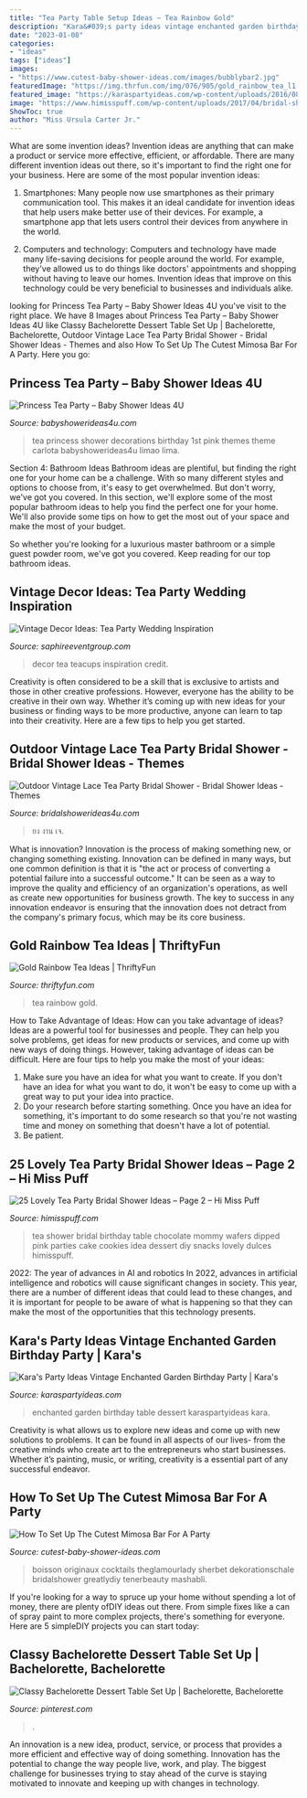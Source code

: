 ```yaml
---
title: "Tea Party Table Setup Ideas ~ Tea Rainbow Gold"
description: "Kara&#039;s party ideas vintage enchanted garden birthday party"
date: "2023-01-08"
categories:
- "ideas"
tags: ["ideas"]
images:
- "https://www.cutest-baby-shower-ideas.com/images/bubblybar2.jpg"
featuredImage: "https://img.thrfun.com/img/076/905/gold_rainbow_tea_l1.jpg"
featured_image: "https://karaspartyideas.com/wp-content/uploads/2016/08/Vintage-Enchanted-Garden-Birthday-Party-via-Karas-Party-Ideas-KarasPartyIdeas.com32.jpeg"
image: "https://www.himisspuff.com/wp-content/uploads/2017/04/bridal-shower-cookies.jpg"
ShowToc: true
author: "Miss Ursula Carter Jr."
---
```



What are some invention ideas?
Invention ideas are anything that can make a product or service more effective, efficient, or affordable. There are many different invention ideas out there, so it's important to find the right one for your business. Here are some of the most popular invention ideas:
1. Smartphones: Many people now use smartphones as their primary communication tool. This makes it an ideal candidate for invention ideas that help users make better use of their devices. For example, a smartphone app that lets users control their devices from anywhere in the world.

2. Computers and technology: Computers and technology have made many life-saving decisions for people around the world. For example, they've allowed us to do things like doctors' appointments and shopping without having to leave our homes. Invention ideas that improve on this technology could be very beneficial to businesses and individuals alike.


	

		
looking for Princess Tea Party – Baby Shower Ideas 4U you've visit to the right place. We have 8 Images about Princess Tea Party – Baby Shower Ideas 4U like Classy Bachelorette Dessert Table Set Up | Bachelorette, Bachelorette, Outdoor Vintage Lace Tea Party Bridal Shower - Bridal Shower Ideas - Themes and also How To Set Up The Cutest Mimosa Bar For A Party. Here you go:
		
    
## Princess Tea Party – Baby Shower Ideas 4U

<img loading=lazy src="https://babyshowerideas4u.com/wp-content/uploads/2014/01/CARLOTA5.jpg" onerror="this.onerror=null;this.src='https://tse1.mm.bing.net/th?id=OIP.q7EpHYYn2Xo1xkFxpkyKhAHaKh&amp;pid=15.1';" alt="Princess Tea Party – Baby Shower Ideas 4U">

_Source: babyshowerideas4u.com_

>tea princess shower decorations birthday 1st pink themes theme carlota babyshowerideas4u limao lima. 

	

Section 4: Bathroom Ideas
Bathroom ideas are plentiful, but finding the right one for your home can be a challenge. With so many different styles and options to choose from, it's easy to get overwhelmed. But don't worry, we've got you covered.
In this section, we'll explore some of the most popular bathroom ideas to help you find the perfect one for your home. We'll also provide some tips on how to get the most out of your space and make the most of your budget.

So whether you're looking for a luxurious master bathroom or a simple guest powder room, we've got you covered. Keep reading for our top bathroom ideas.

    
## Vintage Decor Ideas: Tea Party Wedding Inspiration

<img loading=lazy src="http://www.saphireeventgroup.com/wp-content/uploads/files/7514/3137/4002/vintage_decor_ideas_teacups.jpg" onerror="this.onerror=null;this.src='https://tse2.mm.bing.net/th?id=OIP.u9inCy1ybuN_awFXlT2NygAAAA&amp;pid=15.1';" alt="Vintage Decor Ideas: Tea Party Wedding Inspiration">

_Source: saphireeventgroup.com_

>decor tea teacups inspiration credit. 

	

Creativity is often considered to be a skill that is exclusive to artists and those in other creative professions. However, everyone has the ability to be creative in their own way. Whether it’s coming up with new ideas for your business or finding ways to be more productive, anyone can learn to tap into their creativity. Here are a few tips to help you get started.

    
## Outdoor Vintage Lace Tea Party Bridal Shower - Bridal Shower Ideas - Themes

<img loading=lazy src="https://www.bridalshowerideas4u.com/wp-content/uploads/2016/04/Outdoor-Vintage-Lace-Tea-Party-Bridal-Shower-Parasol-Art.jpg" onerror="this.onerror=null;this.src='https://tse3.mm.bing.net/th?id=OIP.22LaBHcSJdBksxYbCh-L6wHaLH&amp;pid=15.1';" alt="Outdoor Vintage Lace Tea Party Bridal Shower - Bridal Shower Ideas - Themes">

_Source: bridalshowerideas4u.com_

>ยง งาน เจ. 

	

What is innovation?
Innovation is the process of making something new, or changing something existing. Innovation can be defined in many ways, but one common definition is that it is "the act or process of converting a potential failure into a successful outcome." 
It can be seen as a way to improve the quality and efficiency of an organization's operations, as well as create new opportunities for business growth. 
The key to success in any innovation endeavor is ensuring that the innovation does not detract from the company's primary focus, which may be its core business.

    
## Gold Rainbow Tea Ideas | ThriftyFun

<img loading=lazy src="https://img.thrfun.com/img/076/905/gold_rainbow_tea_l1.jpg" onerror="this.onerror=null;this.src='https://tse1.mm.bing.net/th?id=OIP.M7u_2sjxqm_IanzlzNungwHaK0&amp;pid=15.1';" alt="Gold Rainbow Tea Ideas | ThriftyFun">

_Source: thriftyfun.com_

>tea rainbow gold. 

	

How to Take Advantage of Ideas: How can you take advantage of ideas?
Ideas are a powerful tool for businesses and people. They can help you solve problems, get ideas for new products or services, and come up with new ways of doing things. However, taking advantage of ideas can be difficult. Here are four tips to help you make the most of your ideas: 
1. Make sure you have an idea for what you want to create. If you don't have an idea for what you want to do, it won't be easy to come up with a great way to put your idea into practice. 
2. Do your research before starting something. Once you have an idea for something, it's important to do some research so that you're not wasting time and money on something that doesn't have a lot of potential. 
3. Be patient.

    
## 25 Lovely Tea Party Bridal Shower Ideas – Page 2 – Hi Miss Puff

<img loading=lazy src="https://www.himisspuff.com/wp-content/uploads/2017/04/bridal-shower-cookies.jpg" onerror="this.onerror=null;this.src='https://tse1.mm.bing.net/th?id=OIP.c-YyEwNlH4MjH8IH0slmPwHaLH&amp;pid=15.1';" alt="25 Lovely Tea Party Bridal Shower Ideas – Page 2 – Hi Miss Puff">

_Source: himisspuff.com_

>tea shower bridal birthday table chocolate mommy wafers dipped pink parties cake cookies idea dessert diy snacks lovely dulces himisspuff. 

	

2022: The year of advances in AI and robotics
In 2022, advances in artificial intelligence and robotics will cause significant changes in society. This year, there are a number of different ideas that could lead to these changes, and it is important for people to be aware of what is happening so that they can make the most of the opportunities that this technology presents.

    
## Kara&#039;s Party Ideas Vintage Enchanted Garden Birthday Party | Kara&#039;s

<img loading=lazy src="https://karaspartyideas.com/wp-content/uploads/2016/08/Vintage-Enchanted-Garden-Birthday-Party-via-Karas-Party-Ideas-KarasPartyIdeas.com32.jpeg" onerror="this.onerror=null;this.src='https://tse2.mm.bing.net/th?id=OIP.ipi_QCYrWKTZFFPhxHpCgAHaLG&amp;pid=15.1';" alt="Kara&#039;s Party Ideas Vintage Enchanted Garden Birthday Party | Kara&#039;s">

_Source: karaspartyideas.com_

>enchanted garden birthday table dessert karaspartyideas kara. 

	

Creativity is what allows us to explore new ideas and come up with new solutions to problems. It can be found in all aspects of our lives- from the creative minds who create art to the entrepreneurs who start businesses. Whether it’s painting, music, or writing, creativity is a essential part of any successful endeavor.

    
## How To Set Up The Cutest Mimosa Bar For A Party

<img loading=lazy src="https://www.cutest-baby-shower-ideas.com/images/bubblybar2.jpg" onerror="this.onerror=null;this.src='https://tse3.mm.bing.net/th?id=OIP.ujNbKkoQBrzfyUHEjpYNIAHaJ4&amp;pid=15.1';" alt="How To Set Up The Cutest Mimosa Bar For A Party">

_Source: cutest-baby-shower-ideas.com_

>boisson originaux cocktails theglamourlady sherbet dekorationschale bridalshower greatlydiy tenerbeauty mashabli. 

	

If you're looking for a way to spruce up your home without spending a lot of money, there are plenty ofDIY ideas out there. From simple fixes like a can of spray paint to more complex projects, there's something for everyone. Here are 5 simpleDIY projects you can start today:

    
## Classy Bachelorette Dessert Table Set Up | Bachelorette, Bachelorette

<img loading=lazy src="https://i.pinimg.com/736x/95/fb/db/95fbdbaf8f09812581cbd56008652c58.jpg" onerror="this.onerror=null;this.src='https://tse3.mm.bing.net/th?id=OIP.g8eKuPxv27SqzSzne5V4GQHaJ3&amp;pid=15.1';" alt="Classy Bachelorette Dessert Table Set Up | Bachelorette, Bachelorette">

_Source: pinterest.com_

>. 

	

An innovation is a new idea, product, service, or process that provides a more efficient and effective way of doing something. Innovation has the potential to change the way people live, work, and play. The biggest challenge for businesses trying to stay ahead of the curve is staying motivated to innovate and keeping up with changes in technology.

